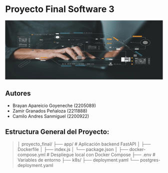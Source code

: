 # Proyecto Final Software 3

![Banner del Proyecto](/baner.png) 


## **Autores**
* Brayan Apareicio Goyeneche (2205089)
* Zamir Granados Peñaloza (2211888)
* Camilo Andres Sanmiguel (2200922)


## Estructura General del Proyecto:
>│ proyecto_final/
>├── app/                              # Aplicación backend FastAPI
>│ ├── Dockerfile
>│ ├── index.js
>│ └── package.json
>│
>├── docker-compose.yml                # Despliegue local con Docker Compose
>├── .env                              # Variables de entorno
>├── k8s/
>   ├── deployment.yaml
>   └── postgres-deployment.yaml

